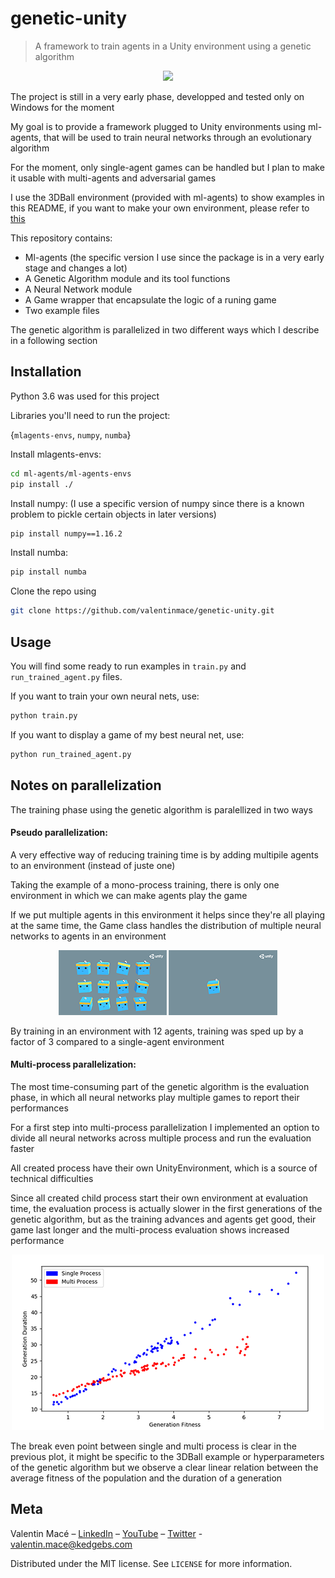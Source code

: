 # genetic-unity
>A framework to train agents in a Unity environment using a genetic algorithm

<p align="center">
  <img src="./animation.gif">
</p>

The project is still in a very early phase, developped and tested only on Windows for the moment

My goal is to provide a framework plugged to Unity environments using ml-agents, that will be used to train neural networks through an evolutionary algorithm

For the moment, only single-agent games can be handled but I plan to make it usable with multi-agents and adversarial games

I use the 3DBall environment (provided with ml-agents) to show examples in this README, if you want to make your own environment, please refer to [this](https://github.com/Unity-Technologies/ml-agents)

This repository contains:
- Ml-agents (the specific version I use since the package is in a very early stage and changes a lot)
- A Genetic Algorithm module and its tool functions
- A Neural Network module
- A Game wrapper that encapsulate the logic of a runing game
- Two example files

The genetic algorithm is parallelized in two different ways which I describe in a following section


## Installation

Python 3.6 was used for this project

Libraries you'll need to run the project:

{``mlagents-envs``, ``numpy``, ``numba``}

Install mlagents-envs:
```sh
cd ml-agents/ml-agents-envs
pip install ./
```

Install numpy:  (I use a specific version of numpy since there is a known problem to pickle certain objects in later versions)
```sh
pip install numpy==1.16.2
```

Install numba:
```sh
pip install numba
```

Clone the repo using

```sh
git clone https://github.com/valentinmace/genetic-unity.git
```

## Usage

You will find some ready to run examples in ``train.py`` and ``run_trained_agent.py`` files.

If you want to train your own neural nets, use:

```sh
python train.py
```

If you want to display a game of my best neural net, use: 
```sh
python run_trained_agent.py
```

## Notes on parallelization

The training phase using the genetic algorithm is paralellized in two ways

#### Pseudo parallelization:

A very effective way of reducing training time is by adding multipile agents to an environment (instead of juste one)

Taking the example of a mono-process training, there is only one environment in which we can make agents play the game

If we put multiple agents in this environment it helps since they're all playing at the same time, the Game class handles the distribution of multiple neural networks to agents in an environment

<p align="center">
  <img src="./img/pseudo_parallelization.png">
</p>

By training in an environment with 12 agents, training was sped up by a factor of 3 compared to a single-agent environment

#### Multi-process parallelization:

The most time-consuming part of the genetic algorithm is the evaluation phase, in which all neural networks play multiple games to report their performances

For a first step into multi-process parallelization I implemented an option to divide all neural networks across multiple process and run the evaluation faster

All created process have their own UnityEnvironment, which is a source of technical difficulties

Since all created child process start their own environment at evaluation time, the evaluation process is actually slower in the first generations of the genetic algorithm, but as the training advances and agents get good, their game last longer and the multi-process evaluation shows increased performance

<p align="center">
  <img src="./img/multi_process_parallelization.png">
</p>

The break even point between single and multi process is clear in the previous plot, it might be specific to the 3DBall example or hyperparameters of the genetic algorithm but we observe a clear linear relation between the average fitness of the population and the duration of a generation

## Meta

Valentin Macé – [LinkedIn](https://www.linkedin.com/in/valentin-mac%C3%A9-310683165/) – [YouTube](https://www.youtube.com/channel/UCMIW0JKxoxBDM5yiiF17SrA) – [Twitter](https://twitter.com/ValentinMace) - valentin.mace@kedgebs.com

Distributed under the MIT license. See ``LICENSE`` for more information.
